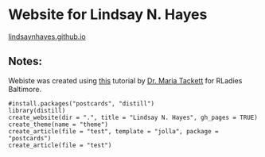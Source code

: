# Website for Lindsay N. Hayes
[lindsaynhayes.github.io](https://lindsaynhayes.github.io)

## Notes: 
Webiste was created using [this](https://www.youtube.com/watch?v=RYf5HqU1pI4) tutorial by [Dr. Maria Tackett](https://maria-tackett.netlify.app) for RLadies Baltimore.

```{r}
#install.packages("postcards", "distill")
library(distill)
create_website(dir = ".", title = "Lindsay N. Hayes", gh_pages = TRUE)
create_theme(name = "theme") 
create_article(file = "test", template = "jolla", package = "postcards")
create_article(file = "test")
```

